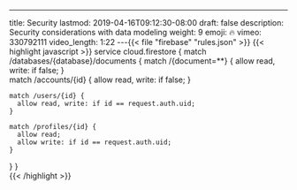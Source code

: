---
title: Security
lastmod: 2019-04-16T09:12:30-08:00
draft: false
description: Security considerations with data modeling
weight: 9
emoji: 🔥
vimeo: 330792111
video_length: 1:22
---{{< file "firebase" "rules.json" >}} {{< highlight javascript >}} service
cloud.firestore { match /databases/{database}/documents { match /{document=\*\*}
{ allow read, write: if false; }   
 match /accounts/{id} { allow read, write: if false; }

    match /users/{id} {
      allow read, write: if id == request.auth.uid;
    }

    match /profiles/{id} {
      allow read;
      allow write: if id == request.auth.uid;
    }

} }   
{{< /highlight >}}
